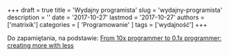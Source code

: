 +++
draft = true
title = 'Wydajny programista'
slug = 'wydajny-programista'
description = ''
date = '2017-10-27'
lastmod = '2017-10-27'
authors = ['matrixik']
categories = [
  'Programowanie'
]
tags = ['wydajność']
+++

Do zapamiętania, na podstawie:
[From 10x programmer to 0.1x programmer: creating more with less][01-programmer]



[01-programmer]: https://codewithoutrules.com/2016/08/25/the-01x-programmer/
